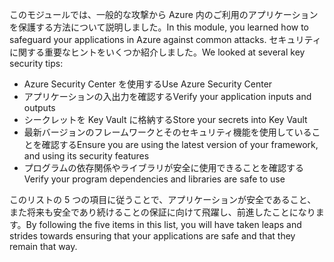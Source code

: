 <span data-ttu-id="ad983-101">このモジュールでは、一般的な攻撃から Azure 内のご利用のアプリケーションを保護する方法について説明しました。</span><span class="sxs-lookup"><span data-stu-id="ad983-101">In this module, you learned how to safeguard your applications in Azure against common attacks.</span></span> <span data-ttu-id="ad983-102">セキュリティに関する重要なヒントをいくつか紹介しました。</span><span class="sxs-lookup"><span data-stu-id="ad983-102">We looked at several key security tips:</span></span>

- <span data-ttu-id="ad983-103">Azure Security Center を使用する</span><span class="sxs-lookup"><span data-stu-id="ad983-103">Use Azure Security Center</span></span>
- <span data-ttu-id="ad983-104">アプリケーションの入出力を確認する</span><span class="sxs-lookup"><span data-stu-id="ad983-104">Verify your application inputs and outputs</span></span>
- <span data-ttu-id="ad983-105">シークレットを Key Vault に格納する</span><span class="sxs-lookup"><span data-stu-id="ad983-105">Store your secrets into Key Vault</span></span>
- <span data-ttu-id="ad983-106">最新バージョンのフレームワークとそのセキュリティ機能を使用していることを確認する</span><span class="sxs-lookup"><span data-stu-id="ad983-106">Ensure you are using the latest version of your framework, and using its security features</span></span>
- <span data-ttu-id="ad983-107">プログラムの依存関係やライブラリが安全に使用できることを確認する</span><span class="sxs-lookup"><span data-stu-id="ad983-107">Verify your program dependencies and libraries are safe to use</span></span>

<span data-ttu-id="ad983-108">このリストの 5 つの項目に従うことで、アプリケーションが安全であること、また将来も安全であり続けることの保証に向けて飛躍し、前進したことになります。</span><span class="sxs-lookup"><span data-stu-id="ad983-108">By following the five items in this list, you will have taken leaps and strides towards ensuring that your applications are safe and that they remain that way.</span></span>